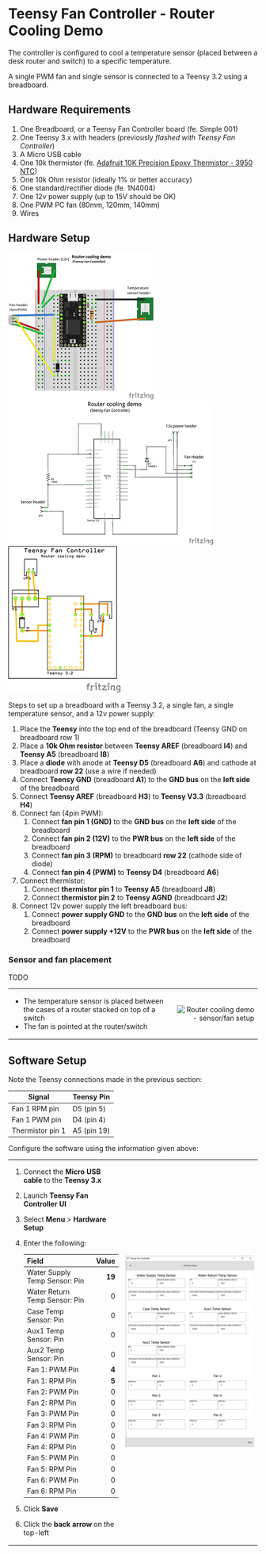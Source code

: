 # Teensy Fan Controller - Router Cooling Demo

The controller is configured to cool a temperature sensor (placed between a desk router and switch) to a specific temperature.

A single PWM fan and single sensor is connected to a Teensy 3.2 using a breadboard.


## Hardware Requirements

1. One Breadboard, or a Teensy Fan Controller board (fe. Simple 001)
1. One Teensy 3.x with headers (previously *flashed with Teensy Fan Controller*)
1. A Micro USB cable
1. One 10k thermistor (fe. [Adafruit 10K Precision Epoxy Thermistor - 3950 NTC][1])
1. One 10k Ohm resistor (ideally 1% or better accuracy)
1. One standard/rectifier diode (fe. 1N4004)
1. One 12v power supply (up to 15V should be OK)
1. One PWM PC fan (80mm, 120mm, 140mm)
1. Wires

[1]: https://www.adafruit.com/product/372


## Hardware Setup

[![Breadboard wiring diagram](../../doc/images/rcd.thumb.breadboard.png)](../../doc/images/rcd.breadboard.png) [![Schematic](../../doc/images/rcd.thumb.schematic.png)](../../doc/images/rcd.schematic.png) [![Board example](../../doc/images/rcd.thumb.board.png)](../../doc/images/rcd.board.png)

Steps to set up a breadboard with a Teensy 3.2, a single fan, a single temperature sensor, and a 12v power supply:

1. Place the **Teensy** into the top end of the breadboard (Teensy GND on breadboard row 1)
1. Place a **10k Ohm resistor** between **Teensy AREF** (breadboard **I4**) and **Teensy A5** (breadboard **I8**)
1. Place a **diode** with anode at **Teensy D5** (breadboard **A6**) and cathode at breadboard **row 22** (use a wire if needed)
1. Connect **Teensy GND** (breadboard **A1**) to the **GND bus** on the **left side** of the breadboard
1. Connect **Teensy AREF** (breadboard **H3**) to **Teensy V3.3** (breadboard **H4**)
1. Connect fan (4pin PWM):
   1. Connect **fan pin 1 (GND)** to the **GND bus** on the **left side** of the breadboard
   1. Connect **fan pin 2 (12V)** to the **PWR bus** on the **left side** of the breadboard
   1. Connect **fan pin 3 (RPM)** to breadboard **row 22** (cathode side of diode)
   1. Connect **fan pin 4 (PWM)** to **Teensy D4** (breadboard **A6**)
1. Connect thermistor:
   1. Connect **thermistor pin 1** to **Teensy A5** (breadboard **J8**)
   1. Connect **thermistor pin 2** to **Teensy AGND** (breadboard **J2**)
1. Connect 12v power supply the left breadboard bus:
   1. Connect **power supply GND** to the **GND bus** on the **left side** of the breadboard
   1. Connect **power supply +12V** to the **PWR bus** on the **left side** of the breadboard

### Sensor and fan placement

TODO 

<div class="ctbl-wrapper">
<table>
<tbody>
<tr>
<td>

* The temperature sensor is placed between the cases of a router stacked on top of a switch
* The fan is pointed at the router/switch

</td>
<td align="right">

![Router cooling demo - sensor/fan setup](../../doc/images/rcd.setup.jpg)

</td>
</tr>
</tbody>
</table>
</div>


## Software Setup

Note the Teensy connections made in the previous section:

Signal | Teensy Pin
------ | ---------
Fan 1 RPM pin | D5 (pin 5)
Fan 1 PWM pin | D4 (pin 4)
Thermistor pin 1 | A5 (pin 19)

Configure the software using the information given above:

<div class="ctbl-wrapper">
<table>
<tbody>
<tr>
<td>

1. Connect the **Micro USB cable** to the **Teensy 3.x**
1. Launch **Teensy Fan Controller UI**
1. Select **Menu** > **Hardware Setup**
1. Enter the following:

    Field | Value
    ----- | -----:
    Water Supply Temp Sensor: Pin | **19**
    Water Return Temp Sensor: Pin | 0
    Case Temp Sensor: Pin | 0
    Aux1 Temp Sensor: Pin | 0
    Aux2 Temp Sensor: Pin | 0
    Fan 1: PWM Pin | **4**
    Fan 1: RPM Pin | **5**
    Fan 2: PWM Pin | 0
    Fan 2: RPM Pin | 0
    Fan 3: PWM Pin | 0
    Fan 3: RPM Pin | 0
    Fan 4: PWM Pin | 0
    Fan 4: RPM Pin | 0
    Fan 5: PWM Pin | 0
    Fan 5: RPM Pin | 0
    Fan 6: PWM Pin | 0
    Fan 6: RPM Pin | 0

1. Click **Save**
1. Click the **back arrow** on the top-left

</td>
<td align="right">

![Router cooling demo - fan settings](../../doc/images/rcd.sw.fansettings.jpg)

</td>
</tr>
</tbody>
</table>
</div>


